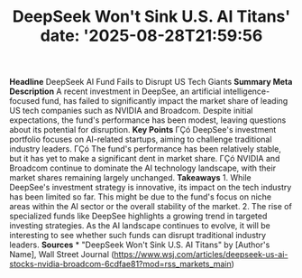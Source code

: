 ﻿---
title: "DeepSeek Won't Sink U.S. AI Titans'
date: '2025-08-28T21:59:56"
category: "Markets"
summary: ""
slug: "deepseek wont sink us ai titans"
source_urls:
  - "https://www.wsj.com/articles/deepseek-us-ai-stocks-nvidia-broadcom-6cdfae81?mod=rss_markets_main"
seo:
  title: "DeepSeek Won't Sink U.S. AI Titans | Hash n Hedge'
  description: '"
  keywords: ["news", "markets", "brief"]
---
**Headline** DeepSeek AI Fund Fails to Disrupt US Tech Giants  **Summary Meta Description** A recent investment in DeepSee, an artificial intelligence-focused fund, has failed to significantly impact the market share of leading US tech companies such as NVIDIA and Broadcom. Despite initial expectations, the fund's performance has been modest, leaving questions about its potential for disruption.  **Key Points**  ΓÇó DeepSee's investment portfolio focuses on AI-related startups, aiming to challenge traditional industry leaders. ΓÇó The fund's performance has been relatively stable, but it has yet to make a significant dent in market share. ΓÇó NVIDIA and Broadcom continue to dominate the AI technology landscape, with their market shares remaining largely unchanged.  **Takeaways**  1. While DeepSee's investment strategy is innovative, its impact on the tech industry has been limited so far. This might be due to the fund's focus on niche areas within the AI sector or the overall stability of the market. 2. The rise of specialized funds like DeepSee highlights a growing trend in targeted investing strategies. As the AI landscape continues to evolve, it will be interesting to see whether such funds can disrupt traditional industry leaders.  **Sources**  * "DeepSeek Won't Sink U.S. AI Titans" by [Author's Name], Wall Street Journal (https://www.wsj.com/articles/deepseek-us-ai-stocks-nvidia-broadcom-6cdfae81?mod=rss_markets_main) 
